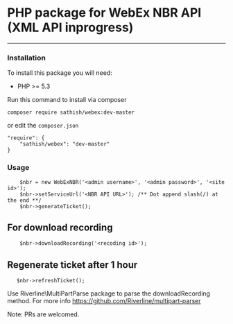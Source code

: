 # PHP package for WebEx NBR API (XML API inprogress)
----------------------------------------------------

### Installation

To install this package you will need:

 - PHP >= 5.3

Run this command to install via composer

```
composer require sathish/webex:dev-master
```

or edit the `composer.json` 

```
"require": {
    "sathish/webex": "dev-master"
}
```
### Usage

```
    $nbr = new WebExNBR('<admin username>', '<admin password>', '<site id>');
    $nbr->setServiceUrl('<NBR API URL>'); /** Dot append slash(/) at the end **/
    $nbr->generateTicket();
```    
## For download recording

```
    $nbr->downloadRecording('<recoding id>');
```
 ## Regenerate ticket after 1 hour
 
```
   $nbr->refreshTicket();
```

Use Riverline\MultiPartParse package to parse the downloadRecording method. For more info https://github.com/Riverline/multipart-parser

Note: PRs are welcomed.
